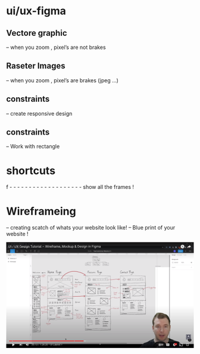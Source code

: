 # ui/ux-figma

## Vectore graphic

– when you zoom , pixel’s are not brakes

## Raseter Images

– when you zoom , pixel’s are brakes (jpeg ...)

## constraints

– create responsive design

## constraints

– Work with rectangle

# shortcuts

f - - - - - - - - - - - - - - - - - - - show all the frames !

# Wireframeing

– creating scatch of whats your website look like!
– Blue print of your website !

![Alt text](image.png)
